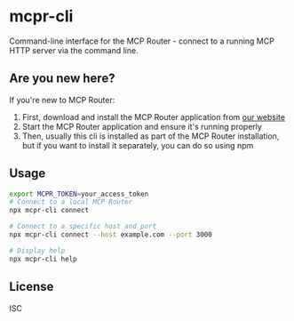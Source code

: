 # mcpr-cli

Command-line interface for the MCP Router - connect to a running MCP HTTP server via the command line.

## Are you new here?

If you're new to MCP Router:

1. First, download and install the MCP Router application from [our website](https://mcp-router.fjm2u.net)
2. Start the MCP Router application and ensure it's running properly
3. Then, usually this cli is installed as part of the MCP Router installation, but if you want to install it separately, you can do so using npm


## Usage

```bash
export MCPR_TOKEN=your_access_token
# Connect to a local MCP Router
npx mcpr-cli connect

# Connect to a specific host and port
npx mcpr-cli connect --host example.com --port 3000

# Display help
npx mcpr-cli help
```

## License

ISC
